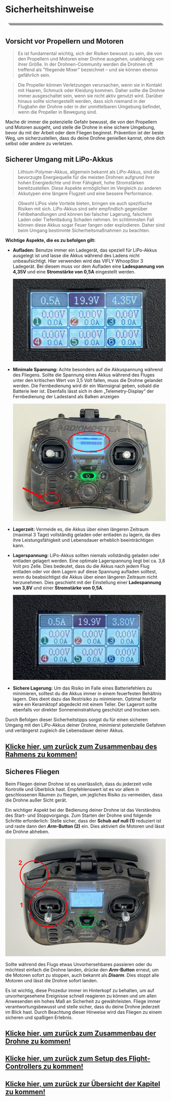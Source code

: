 # Sicherheitshinweise
![image](https://github.com/Rohde-Schwarz-Garage/.github/blob/main/ressources/graphics/2024_03_13_Trennbanner_GitHub_Grey_Transparent.png?raw=true)

## Vorsicht vor Propellern und Motoren

>Es ist fundamental wichtig, sich der Risiken bewusst zu sein, die von den Propellern und Motoren einer Drohne ausgehen, unabhängig von ihrer Größe. In der Drohnen-Community werden die Drohnen oft treffend als "fliegende Mixer" bezeichnet – und sie können ebenso gefährlich sein.


>Die Propeller können Verletzungen verursachen, wenn sie in Kontakt mit Haaren, Schmuck oder Kleidung kommen. Daher sollte die Drohne immer ausgeschaltet sein, wenn sie nicht aktiv genutzt wird. Darüber hinaus sollte sichergestellt werden, dass sich niemand in der Flugbahn der Drohne oder in der unmittelbaren Umgebung befindet, wenn die Propeller in Bewegung sind. 


Mache dir immer die potenzielle Gefahr bewusst, die von den Propellern und Motoren ausgeht, und stelle die Drohne in eine sichere Umgebung, bevor du mit der Arbeit oder dem Fliegen beginnst. Prävention ist der beste Weg, um sicherzustellen, dass du deine Drohne genießen kannst, ohne dich selbst oder andere zu verletzen.


## Sicherer Umgang mit LiPo-Akkus

>Lithium-Polymer-Akkus, allgemein bekannt als LiPo-Akkus, sind die bevorzugte Energiequelle für die meisten Drohnen aufgrund ihrer hohen Energiedichte und ihrer Fähigkeit, hohe Stromstärken bereitzustellen. Diese Aspekte ermöglichen im Vergleich zu anderen Akkutypen eine längere Flugzeit und eine bessere Performance. 

>Obwohl LiPos viele Vorteile bieten, bringen sie auch spezifische Risiken mit sich. LiPo-Akkus sind sehr empfindlich gegenüber Fehlbehandlungen und können bei falscher Lagerung, falschem Laden oder Tiefentladung Schaden nehmen. Im schlimmsten Fall können diese Akkus sogar Feuer fangen oder explodieren. Daher sind beim Umgang bestimmte Sicherheitsmaßnahmen zu beachten.

**Wichtige Aspekte, die es zu befolgen gilt:**

- **Aufladen:** Benutze immer ein Ladegerät, das speziell für LiPo-Akkus ausgelegt ist und lasse die Akkus während des Ladens nicht unbeaufsichtigt. Hier verwenden wird das VIFLY WhoopStor 3 Ladegerät. Bei diesem muss vor dem Aufladen eine **Ladespannung von 4,35V** und eine **Stromstärke von 0,5A** eingestellt werden.

    ![Image](/rsc/01_img/09_Safety/ChargerCharge.png)

- **Minimale Spannung:** Achte besonders auf die Akkuspannung während des Fliegens. Sollte die Spannung eines Akkus während des Fluges unter den kritischen Wert von 3,5 Volt fallen, muss die Drohne gelandet werden. Die Fernbedienung wird dir ein Warnsignal geben, sobald die Batterie leer ist. Ebenfalls lässt sich in dem „Telemetry-Display“ der Fernbedienung der Ladestand als Balken anzeigen

    ![Image](/rsc/01_img/09_Safety/RemoteTelemetry.png)

- **Lagerzeit:** Vermeide es, die Akkus über einen längeren Zeitraum (maximal 3 Tage) vollständig geladen oder entladen zu lagern, da dies ihre Leistungsfähigkeit und Lebensdauer erheblich beeinträchtigen kann.

- **Lagerspannung:** LiPo-Akkus sollten niemals vollständig geladen oder entladen gelagert werden. Eine optimale Lagerspannung liegt bei ca. 3,8 Volt pro Zelle. Dies bedeutet, dass du die Akkus nach jedem Flug entladen oder vor dem Lagern auf diese Spannung aufladen solltest, wenn du beabsichtigst die Akkus über einen längeren Zeitraum nicht herzunehmen. Dies geschieht mit der Einstellung einer 
**Ladespannung von 3,8V** und einer **Stromstärke von 0,5A**.

    ![Image](/rsc/01_img/09_Safety/ChargerStorage.png)

- **Sichere Lagerung:** Um das Risiko im Falle eines Batteriefehlers zu minimieren, solltest du die Akkus immer in einem feuerfesten Behältnis lagern. Dies dient dazu das Restrisiko zu minimieren. Optimal hierfür wäre ein Keramiktopf abgedeckt mit einem Teller. Der Lagerort sollte ebenfalls vor direkter Sonneneinstrahlung geschützt und trocken sein.

Durch Befolgen dieser Sicherheitstipps sorgst du für einen sicheren Umgang mit den LiPo-Akkus deiner Drohne, minimierst potenzielle Gefahren und verlängerst zugleich die Lebensdauer deiner Akkus.

## [Klicke hier, um zurück zum Zusammenbau des Rahmens zu kommen!](/docs/02_FrameAssembly.md#akku-laden)


## Sicheres Fliegen

Beim Fliegen deiner Drohne ist es unerlässlich, dass du jederzeit volle Kontrolle und Überblick hast. Empfehlenswert ist es vor allem in geschlossenen Räumen zu fliegen, um jegliches Risiko zu vermeiden, dass die Drohne außer Sicht gerät.

Ein wichtiger Aspekt bei der Bedienung deiner Drohne ist das Verständnis des Start- und Stoppvorgangs. Zum Starten der Drohne sind folgende Schritte erforderlich: Stelle sicher, dass der **Schub auf null (1)** reduziert ist und raste dann den ***Arm*-Button (2)** ein. Dies aktiviert die Motoren und lässt die Drohne abheben. 

![Image](/rsc/01_img/09_Safety/RemoteArm.png)

Sollte während des Flugs etwas Unvorhersehbares passieren oder du möchtest einfach die Drohne landen, drücke den ***Arm*-Button** erneut, um die Motoren sofort zu stoppen, auch bekannt als ***Disarm***. Dies stoppt alle Motoren und lässt die Drohne sofort landen.

Es ist wichtig, diese Prozedur immer im Hinterkopf zu behalten, um auf unvorhergesehene Ereignisse schnell reagieren zu können und um allen Anwesenden ein hohes Maß an Sicherheit zu gewährleisten. Fliege immer verantwortungsbewusst und stelle sicher, dass du deine Drohne jederzeit im Blick hast. Durch Beachtung dieser Hinweise wird das Fliegen zu einem sicheren und spaßigen Erlebnis.

## [Klicke hier, um zurück zum Zusammenbau der Drohne zu kommen!](/docs/04_DroneAssembly.md#propeller)

## [Klicke hier, um zurück zum Setup des Flight-Controllers zu kommen!](/docs/05_FlightControllerSetup.md#konfiguration-motorsteuerung)

## [Klicke hier, um zurück zur Übersicht der Kapitel zu kommen!](/README.md#kapitel)


